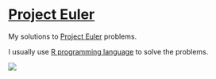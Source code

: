 # [Project Euler](https://projecteuler.net/)

My solutions to [Project Euler](https://projecteuler.net/) problems.

I usually use [R programming language](https://www.r-project.org/) to solve the problems.

![](https://projecteuler.net/profile/lubomir.stepanek.png)

